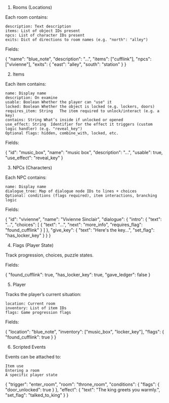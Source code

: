 1. Rooms (Locations)

Each room contains:

    description: Text description
    items: List of object IDs present
    npcs: List of character IDs present
    exits: Dict of directions to room names (e.g. "north": "alley")

Fields:

{
  "name": "blue_note",
  "description": "...",
  "items": ["cufflink"],
  "npcs": ["vivienne"],
  "exits": {
    "east": "alley",
    "south": "station"
  }
}


2. Items

Each item contains:

    name: Display name
    description: On examine
    usable: Boolean Whether the player can "use" it
    locked: Boolean Whether the object is locked (e.g. lockers, doors)
    requires_item: String	The item required to unlock/interact (e.g. a key)
    contains: String What’s inside if unlocked or opened
    use_effect: String	Identifier for the effect it triggers (custom logic handler) (e.g. "reveal_key")
    Optional flags: hidden, combine_with, locked, etc.

Fields:

{
  "id": "music_box",
  "name": "music box",
  "description": "...",
  "usable": true,
  "use_effect": "reveal_key"
}


3. NPCs (Characters)

Each NPC contains:

    name: Display name
    dialogue_tree: Map of dialogue node IDs to lines + choices
    Optional: conditions (flags required), item interactions, branching logic

Fields:

{
  "id": "vivienne",
  "name": "Vivienne Sinclair",
  "dialogue": {
    "intro": {
      "text": "...",
      "choices": [
        { "text": "...", "next": "more_info", "requires_flag": "found_cufflink" }
      ]
    },
    "give_key": {
      "text": "Here's the key...",
      "set_flag": "has_locker_key"
    }
  }
}


4. Flags (Player State)

Track progression, choices, puzzle states.

Fields:

{
  "found_cufflink": true,
  "has_locker_key": true,
  "gave_ledger": false
}


5. Player

Tracks the player’s current situation:

    location: Current room
    inventory: List of item IDs
    flags: Game progression flags

Fields:

{
  "location": "blue_note",
  "inventory": ["music_box", "locker_key"],
  "flags": {
    "found_cufflink": true
  }
}


6. Scripted Events

Events can be attached to:

    Item use
    Entering a room
    A specific player state

{
  "trigger": "enter_room",
  "room": "throne_room",
  "conditions": {
    "flags": {
      "door_unlocked": true
    }
  },
  "effect": {
    "text": "The king greets you warmly.",
    "set_flag": "talked_to_king"
  }
}
